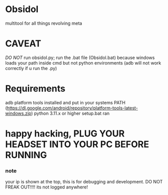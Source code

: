 # Obsidol
multitool for all things revolving meta 

# CAVEAT
*DO NOT* run obsidol.py; run the .bat file (Obsidol.bat) because windows loads your path inside cmd but not python environments (adb will not work correctly if u run the .py)

# Requirements 
adb platform tools installed and put in your systems PATH (https://dl.google.com/android/repository/platform-tools-latest-windows.zip)
python 3.11.x or higher 
setup.bat ran

# happy hacking, PLUG YOUR HEADSET INTO YOUR PC BEFORE RUNNING

### note 
your ip is shown at the top, this is for debugging and development. DO NOT FREAK OUT!!!! its not logged anywhere!
